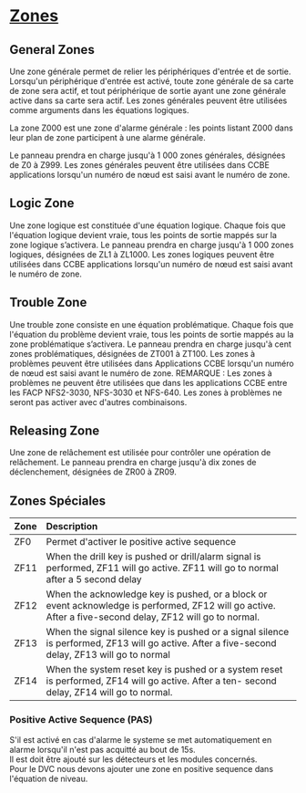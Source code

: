 # [Zones](readme.md)

## General Zones

Une zone générale permet de relier les périphériques d'entrée et de sortie. Lorsqu'un périphérique d'entrée est activé, toute zone générale de sa carte de zone sera actif, et tout périphérique de sortie ayant une zone générale active dans sa carte sera actif. Les zones générales peuvent être utilisées comme arguments
dans les équations logiques.  

La zone Z000 est une zone d'alarme générale : les points listant Z000 dans leur plan de zone participent à une alarme générale.  

Le panneau prendra en charge jusqu'à 1 000 zones générales, désignées de Z0 à Z999. Les zones générales peuvent être utilisées dans CCBE applications lorsqu'un numéro de nœud est saisi avant le numéro de zone.

## Logic Zone

Une zone logique est constituée d'une équation logique. Chaque fois que l'équation logique devient vraie, tous les points de sortie mappés sur la zone logique s’activera.
Le panneau prendra en charge jusqu'à 1 000 zones logiques, désignées de ZL1 à ZL1000. Les zones logiques peuvent être utilisées dans CCBE applications lorsqu'un numéro de nœud est saisi avant le numéro de zone.

## Trouble Zone

Une trouble zone consiste en une équation problématique. Chaque fois que l'équation du problème devient vraie, tous les points de sortie mappés au la zone problématique s’activera.
Le panneau prendra en charge jusqu'à cent zones problématiques, désignées de ZT001 à ZT100. Les zones à problèmes peuvent être utilisées dans Applications CCBE lorsqu'un numéro de nœud est saisi avant le numéro de zone.
REMARQUE : Les zones à problèmes ne peuvent être utilisées que dans les applications CCBE entre les FACP  NFS2-3030, NFS-3030 et NFS-640. Les zones à problèmes ne seront pas activer avec d'autres combinaisons.

## Releasing Zone

Une zone de relâchement est utilisée pour contrôler une opération de relâchement.
Le panneau prendra en charge jusqu'à dix zones de déclenchement, désignées de ZR00 à ZR09.

## Zones Spéciales

| Zone | Description |
| :-- | :-- |
| ZF0 | Permet d'activer le positive active sequence |
| ZF11 | When the drill key is pushed or drill/alarm signal is performed, ZF11 will go active. ZF11 will go to normal after a 5 second delay |
| ZF12 | When the acknowledge key is pushed, or a block or event acknowledge is performed, ZF12 will go active. After a five-second delay, ZF12 will go to normal. |
| ZF13 | When the signal silence key is pushed or a signal silence is performed, ZF13 will go active. After a five-second delay, ZF13 will go to normal |
| ZF14 | When the system reset key is pushed or a system reset is performed, ZF14 will go active. After a ten- second delay, ZF14 will go to normal. |

### Positive Active Sequence (PAS)

S'il est activé en cas d'alarme le systeme se met automatiquement en alarme lorsqu'il n'est pas acquitté au bout de 15s.  
Il est doit être ajouté sur les détecteurs et les modules concernés.  
Pour le DVC nous devons ajouter une zone en positive sequence dans l'équation de niveau.
